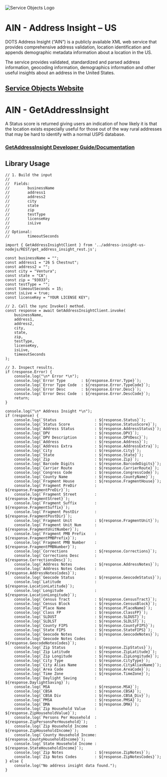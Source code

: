 ﻿![Service Objects Logo](https://www.serviceobjects.com/wp-content/uploads/2021/05/SO-Logo-with-TM.gif "Service Objects Logo")

# AIN - Address Insight – US

DOTS Address Insight (“AIN”) is a publicly available XML web service that provides comprehensive address validation, location identification and appends demographic metadata information about a location in the US. 

The service provides validated, standardized and parsed address information, geocoding information, demographics information and other useful insights about an address in the United States.

## [Service Objects Website](https://serviceobjects.com)

# AIN - GetAddressInsight

A Status score is returned giving users an indication of how likely it is that the location exists especially useful for those out of the way rural addresses that may be hard to identify with a normal USPS database.

### [GetAddressInsight Developer Guide/Documentation](https://www.serviceobjects.com/docs/dots-address-insight-us/aius-operations/aius-getaddressinsight/)

## Library Usage

```
// 1. Build the input
//
//  Fields:
//        businessName
//        address1
//        address2
//        city
//        state
//        zip	
//        testType
//        licenseKey
//        isLive
// 
// Optional:
//        timeoutSeconds

import { GetAddressInsightClient } from '../address-insight-us-nodejs/REST/get_address_insight_rest.js';

const businessName = "";
const address1 = "26 S Chestnut";
const address2 = "";
const city = "Ventura";
const state = "CA";
const zip = "93033";
const testType = "";
const timeoutSeconds = 15;
const isLive = true;
const licenseKey = "YOUR LICENSE KEY";

// 2. Call the sync Invoke() method.
const response = await GetAddressInsightClient.invoke(
    businessName,
    address1,
    address2,
    city,
    state,
    zip,
    testType,
    licenseKey,
    isLive,
    timeoutSeconds
);

// 3. Inspect results.
if (response.Error) {
    console.log("\n* Error *\n");
    console.log(`Error Type       : ${response.Error.Type}`);
    console.log(`Error Type Code  : ${response.Error.TypeCode}`);
    console.log(`Error Desc       : ${response.Error.Desc}`);
    console.log(`Error Desc Code  : ${response.Error.DescCode}`);
    return;
}

console.log("\n* Address Insight *\n");
if (response) {
    console.log(`Status                 : ${response.Status}`);
    console.log(`Status Score           : ${response.StatusScore}`);
    console.log(`Address Status         : ${response.AddressStatus}`);
    console.log(`DPV                    : ${response.DPV}`);
    console.log(`DPV Description        : ${response.DPVDesc}`);
    console.log(`Address                : ${response.Address}`);
    console.log(`Address Extra          : ${response.AddressExtra}`);
    console.log(`City                   : ${response.City}`);
    console.log(`State                  : ${response.State}`);
    console.log(`Zip                    : ${response.Zip}`);
    console.log(`Barcode Digits         : ${response.BarcodeDigits}`);
    console.log(`Carrier Route          : ${response.CarrierRoute}`);
    console.log(`Congress Code          : ${response.CongressCode}`);
    console.log(`County Name            : ${response.CountyName}`);
    console.log(`Fragment House         : ${response.FragmentHouse}`);
    console.log(`Fragment PreDir        : ${response.FragmentPreDir}`);
    console.log(`Fragment Street        : ${response.FragmentStreet}`);
    console.log(`Fragment Suffix        : ${response.FragmentSuffix}`);
    console.log(`Fragment PostDir       : ${response.FragmentPostDir}`);
    console.log(`Fragment Unit          : ${response.FragmentUnit}`);
    console.log(`Fragment Unit Num      : ${response.FragmentUnitNumber}`);
    console.log(`Fragment PMB Prefix    : ${response.FragmentPMBPrefix}`);
    console.log(`Fragment PMB Number    : ${response.FragmentPMBNumber}`);
    console.log(`Corrections            : ${response.Corrections}`);
    console.log(`Corrections Desc       : ${response.CorrectionsDesc}`);
    console.log(`Address Notes          : ${response.AddressNotes}`);
    console.log(`Address Notes Codes    : ${response.AddressNotesCodes}`);
    console.log(`Geocode Status         : ${response.GeocodeStatus}`);
    console.log(`Latitude               : ${response.LocationLatitude}`);
    console.log(`Longitude              : ${response.LocationLongitude}`);
    console.log(`Census Tract           : ${response.CensusTract}`);
    console.log(`Census Block           : ${response.CensusBlock}`);
    console.log(`Place Name             : ${response.PlaceName}`);
    console.log(`Class FP               : ${response.ClassFP}`);
    console.log(`SLDUST                 : ${response.SLDUST}`);
    console.log(`SLDLST                 : ${response.SLDLST}`);
    console.log(`County FIPS            : ${response.CountyFIPS}`);
    console.log(`State FIPS             : ${response.StateFIPS}`);
    console.log(`Geocode Notes          : ${response.GeocodeNotes}`);
    console.log(`Geocode Notes Codes    : ${response.GeocodeNotesCodes}`);
    console.log(`Zip Status             : ${response.ZipStatus}`);
    console.log(`Zip Latitude           : ${response.ZipLatitude}`);
    console.log(`Zip Longitude          : ${response.ZipLongitude}`);
    console.log(`City Type              : ${response.CityType}`);
    console.log(`City Alias Name        : ${response.CityAliasName}`);
    console.log(`Area Code              : ${response.AreaCode}`);
    console.log(`Time Zone              : ${response.TimeZone}`);
    console.log(`Daylight Saving        : ${response.DaylightSaving}`);
    console.log(`MSA                    : ${response.MSA}`);
    console.log(`CBSA                   : ${response.CBSA}`);
    console.log(`CBSA Div               : ${response.CBSA_Div}`);
    console.log(`PMSA                   : ${response.PMSA}`);
    console.log(`DMA                    : ${response.DMA}`);
    console.log(`Zip Household Value    : ${response.ZipHouseholdValue}`);
    console.log(`Persons Per Household  : ${response.ZipPersonsPerHousehold}`);
    console.log(`Zip Household Income   : ${response.ZipHouseholdIncome}`);
    console.log(`County Household Income: ${response.CountyHouseholdIncome}`);
    console.log(`State Household Income : ${response.StateHouseholdIncome}`);
    console.log(`Zip Notes              : ${response.ZipNotes}`);
    console.log(`Zip Notes Codes        : ${response.ZipNotesCodes}`);
} else {
    console.log("No address insight data found.");
}
```
